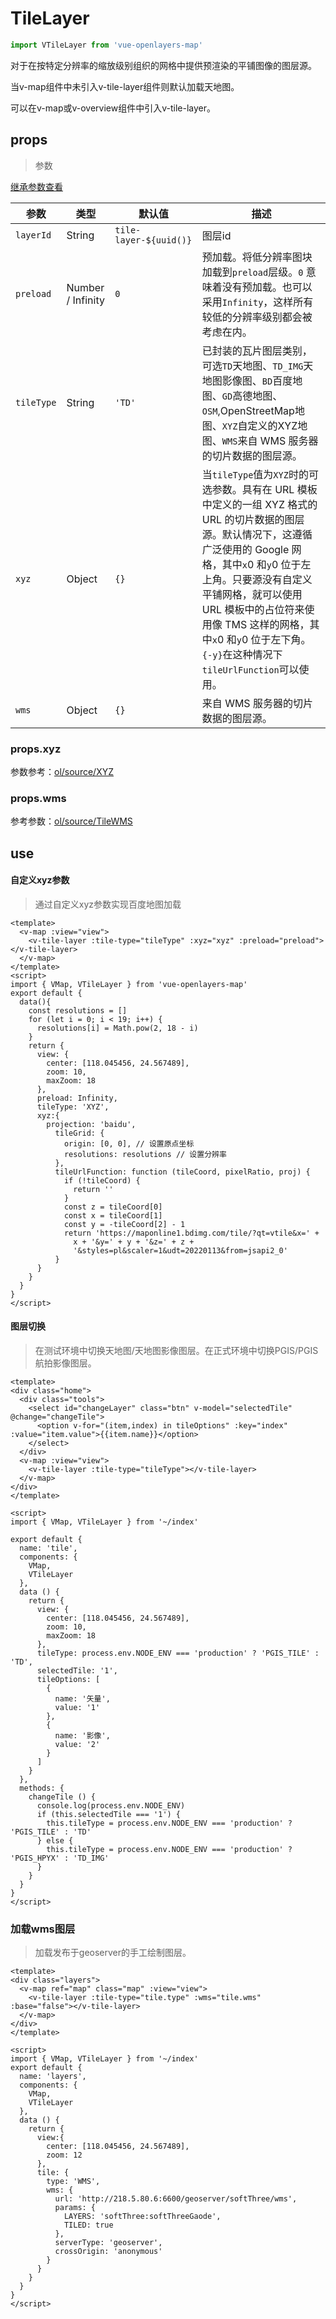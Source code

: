 # TileLayer

```javascript
import VTileLayer from 'vue-openlayers-map'
```

对于在按特定分辨率的缩放级别组织的网格中提供预渲染的平铺图像的图层源。

当v-map组件中未引入v-tile-layer组件则默认加载天地图。

可以在v-map或v-overview组件中引入v-tile-layer。

## props

> 参数

[继承参数查看](LAYER_PROPS.md)

| 参数       | 类型              | 默认值                 | 描述                                                         |
| ---------- | ----------------- | ---------------------- | ------------------------------------------------------------ |
| `layerId`  | String            | `tile-layer-${uuid()}` | 图层id                                                       |
| `preload`  | Number / Infinity | `0`                    | 预加载。将低分辨率图块加载到`preload`层级。`0` 意味着没有预加载。也可以采用`Infinity`，这样所有较低的分辨率级别都会被考虑在内。 |
| `tileType` | String            | `'TD'`                 | 已封装的瓦片图层类别，可选`TD`天地图、`TD_IMG`天地图影像图、`BD`百度地图、`GD`高德地图、`OSM`,OpenStreetMap地图、`XYZ`自定义的XYZ地图、`WMS`来自 WMS 服务器的切片数据的图层源。 |
| `xyz`      | Object            | `{}`                   | 当`tileType`值为`XYZ`时的可选参数。具有在 URL 模板中定义的一组 XYZ 格式的 URL 的切片数据的图层源。默认情况下，这遵循广泛使用的 Google 网格，其中`x`0 和`y`0 位于左上角。只要源没有自定义平铺网格，就可以使用 URL 模板中的占位符来使用像 TMS 这样的网格，其中`x`0 和`y`0 位于左下角。`{-y}`在这种情况下`tileUrlFunction`可以使用。 |
| `wms`      | Object            | `{}`                   | 来自 WMS 服务器的切片数据的图层源。                          |

### props.xyz

参数参考：[ol/source/XYZ](https://openlayers.org/en/latest/apidoc/module-ol_source_XYZ.html)

### props.wms

参考参数：[ol/source/TileWMS](https://openlayers.org/en/latest/apidoc/module-ol_source_TileWMS.html)

## use

#### 自定义xyz参数

> 通过自定义xyz参数实现百度地图加载

```vue
<template>
  <v-map :view="view">
    <v-tile-layer :tile-type="tileType" :xyz="xyz" :preload="preload"></v-tile-layer>
  </v-map>
</template>
<script>
import { VMap, VTileLayer } from 'vue-openlayers-map'
export default {
  data(){
    const resolutions = []
    for (let i = 0; i < 19; i++) {
      resolutions[i] = Math.pow(2, 18 - i)
    }
    return {
      view: {
        center: [118.045456, 24.567489],
        zoom: 10,
        maxZoom: 18
      },
      preload: Infinity,
      tileType: 'XYZ',
      xyz:{
        projection: 'baidu',
          tileGrid: {
            origin: [0, 0], // 设置原点坐标
            resolutions: resolutions // 设置分辨率
          },
          tileUrlFunction: function (tileCoord, pixelRatio, proj) {
            if (!tileCoord) {
              return ''
            }
            const z = tileCoord[0]
            const x = tileCoord[1]
            const y = -tileCoord[2] - 1
            return 'https://maponline1.bdimg.com/tile/?qt=vtile&x=' +
              x + '&y=' + y + '&z=' + z +
              '&styles=pl&scaler=1&udt=20220113&from=jsapi2_0'
          }
      }
    }
  }
}
</script>	
```

#### 图层切换

> 在测试环境中切换天地图/天地图影像图层。在正式环境中切换PGIS/PGIS航拍影像图层。

```vue
<template>
<div class="home">
  <div class="tools">
    <select id="changeLayer" class="btn" v-model="selectedTile" @change="changeTile">
      <option v-for="(item,index) in tileOptions" :key="index" :value="item.value">{{item.name}}</option>
    </select>
  </div>
  <v-map :view="view">
    <v-tile-layer :tile-type="tileType"></v-tile-layer>
  </v-map>
</div>
</template>

<script>
import { VMap, VTileLayer } from '~/index'

export default {
  name: 'tile',
  components: {
    VMap,
    VTileLayer
  },
  data () {
    return {
      view: {
        center: [118.045456, 24.567489],
        zoom: 10,
        maxZoom: 18
      },
      tileType: process.env.NODE_ENV === 'production' ? 'PGIS_TILE' : 'TD',
      selectedTile: '1',
      tileOptions: [
        {
          name: '矢量',
          value: '1'
        },
        {
          name: '影像',
          value: '2'
        }
      ]
    }
  },
  methods: {
    changeTile () {
      console.log(process.env.NODE_ENV)
      if (this.selectedTile === '1') {
        this.tileType = process.env.NODE_ENV === 'production' ? 'PGIS_TILE' : 'TD'
      } else {
        this.tileType = process.env.NODE_ENV === 'production' ? 'PGIS_HPYX' : 'TD_IMG'
      }
    }
  }
}
</script>
```

### 加载wms图层

> 加载发布于geoserver的手工绘制图层。

```vue
<template>
<div class="layers">
  <v-map ref="map" class="map" :view="view">
    <v-tile-layer :tile-type="tile.type" :wms="tile.wms" :base="false"></v-tile-layer>
  </v-map>
</div>
</template>

<script>
import { VMap, VTileLayer } from '~/index'
export default {
  name: 'layers',
  components: {
    VMap,
    VTileLayer
  },
  data () {
    return {
      view:{
        center: [118.045456, 24.567489],
        zoom: 12
      },
      tile: {
        type: 'WMS',
        wms: {
          url: 'http://218.5.80.6:6600/geoserver/softThree/wms',
          params: {
            LAYERS: 'softThree:softThreeGaode',
            TILED: true
          },
          serverType: 'geoserver',
          crossOrigin: 'anonymous'
        }
      }
    }
  }
}
</script>
```
